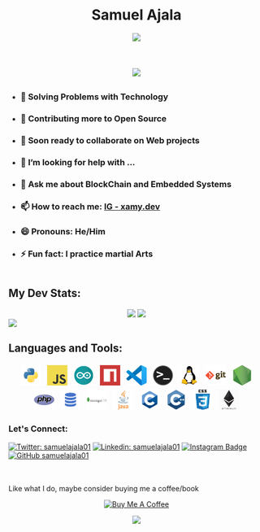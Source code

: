 
<h1 align = center> Samuel Ajala</h1>
<p align=center><img src = "https://user-images.githubusercontent.com/66500541/148958383-99dd645c-c3bd-4906-8491-117d4f3ee25c.jpg" height="260"></p>

 <h1 align="center">
  <a href="https://git.io/typing-svg">
    <img src="https://readme-typing-svg.herokuapp.com/?lines=Heyyo!👋;I'm+a+Techie...;Welcome+to+my+Profile!&center=true&size=30&">
  </a>
</h1>

- ### 🔭 Solving Problems with Technology

- ### 🌱 Contributing more to Open Source
  
- ### 👯 Soon ready to collaborate on Web projects
 
- ### 🤔 I’m looking for help with ...
 
- ### 💬 Ask me about BlockChain and Embedded Systems
 
- ### 📫 How to reach me: [IG - xamy.dev](https://instagram.com/xamy.dev)
 
- ### 😄 Pronouns: He/Him
 
- ### ⚡ Fun fact: I practice martial Arts <br><br>


## My Dev Stats:
<div align="center">
  <img align="center" width=690em src="https://github-readme-stats.vercel.app/api?username=samuelajala01&color=0000FF&show_icons=true&theme=dark&include_all_commits=true&count_private=true"/>
  <img align="center" width=690em src="https://github-readme-stats.vercel.app/api/top-langs/?username=samuelajala01&layout=compact&langs_count=7&theme=dark"/>
 </div>
  <img align="center" src="https://cr-ss-service.azurewebsites.net/api/ScreenShot?widget=summary&username=samuelajala01&badges=2&show-avatar=true&style=--header-bg-color:%23000;--border-radius:10px&width=480"/> 
  
 
  ## Languages and Tools:

<p align="center">
<img src="https://raw.githubusercontent.com/github/explore/80688e429a7d4ef2fca1e82350fe8e3517d3494d/topics/python/python.png" alt="Python" height="40" style="vertical-align:top; margin:4px">
<img src="https://raw.githubusercontent.com/github/explore/80688e429a7d4ef2fca1e82350fe8e3517d3494d/topics/javascript/javascript.png" alt="Javascript" height="40" style="vertical-align:top; margin:4px">
  <img src="https://raw.githubusercontent.com/github/explore/80688e429a7d4ef2fca1e82350fe8e3517d3494d/topics/arduino/arduino.png" alt="Python" height="40" style="vertical-align:top; margin:4px">
    <img src="https://raw.githubusercontent.com/github/explore/80688e429a7d4ef2fca1e82350fe8e3517d3494d/topics/npm/npm.png" alt="Python" height="40" style="vertical-align:top; margin:4px">
<img src="https://raw.githubusercontent.com/github/explore/80688e429a7d4ef2fca1e82350fe8e3517d3494d/topics/visual-studio-code/visual-studio-code.png" alt="VS Code" height="40" style="vertical-align:top; margin:4px">
  <img src="https://raw.githubusercontent.com/github/explore/80688e429a7d4ef2fca1e82350fe8e3517d3494d/topics/terminal/terminal.png" alt="VS Code" height="40" style="vertical-align:top; margin:4px">
  <img src="https://raw.githubusercontent.com/github/explore/80688e429a7d4ef2fca1e82350fe8e3517d3494d/topics/linux/linux.png" alt="Linux" height="40" style="vertical-align:top; margin:4px">
  <img src="https://raw.githubusercontent.com/github/explore/80688e429a7d4ef2fca1e82350fe8e3517d3494d/topics/git/git.png" alt="VS Code" height="40" style="vertical-align:top; margin:4px">
  <img src="https://raw.githubusercontent.com/github/explore/80688e429a7d4ef2fca1e82350fe8e3517d3494d/topics/nodejs/nodejs.png" alt="VS Code" height="40" style="vertical-align:top; margin:4px">
  <img src="https://raw.githubusercontent.com/github/explore/80688e429a7d4ef2fca1e82350fe8e3517d3494d/topics/php/php.png" alt="VS Code" height="40" style="vertical-align:top; margin:4px">
    <img src="https://raw.githubusercontent.com/github/explore/80688e429a7d4ef2fca1e82350fe8e3517d3494d/topics/sql/sql.png" alt="VS Code" height="40" style="vertical-align:top; margin:4px"> 
  <img src="https://raw.githubusercontent.com/github/explore/80688e429a7d4ef2fca1e82350fe8e3517d3494d/topics/mongodb/mongodb.png" alt="VS Code" height="40" style="vertical-align:top; margin:4px">
    <img src="https://raw.githubusercontent.com/github/explore/80688e429a7d4ef2fca1e82350fe8e3517d3494d/topics/java/java.png" alt="VS Code" height="40" style="vertical-align:top; margin:4px">
    <img src="https://raw.githubusercontent.com/github/explore/80688e429a7d4ef2fca1e82350fe8e3517d3494d/topics/c/c.png" alt="VS Code" height="40" style="vertical-align:top; margin:4px">
    <img src="https://raw.githubusercontent.com/github/explore/80688e429a7d4ef2fca1e82350fe8e3517d3494d/topics/cpp/cpp.png" alt="cpp" height="40"
style="vertical-align:top; margin: 4px">
    <img src="https://raw.githubusercontent.com/github/explore/80688e429a7d4ef2fca1e82350fe8e3517d3494d/topics/css/css.png" alt="cpp" height="40"
style="vertical-align:top; margin: 4px">
  <img src="https://raw.githubusercontent.com/github/explore/80688e429a7d4ef2fca1e82350fe8e3517d3494d/topics/ethereum/ethereum.png" alt="cpp" height="40"
style="vertical-align:top; margin: 4px">
</p>

### Let's Connect: 

[![Twitter: samuelajala01](https://img.shields.io/twitter/follow/samuelajala01?style=social)](https://twitter.com/samuelajala01)
[![Linkedin: samuelajala01](https://img.shields.io/badge/-samuelajala01-blue?style=flat-square&logo=Linkedin&logoColor=white&link=https://www.linkedin.com/in/samuelajala01/)](https://www.linkedin.com/in/samuelajala01/)
[![Instagram Badge](https://img.shields.io/badge/-@xamy.dev-e84393?style=flat&labelColor=e84393&logo=instagram&logoColor=white)](https://instagram.com/xamy.dev)
[![GitHub samuelajala01](https://img.shields.io/github/followers/samuelajala01?label=follow&style=social)](https://github.com/samuelajala01)



<br><br>
  Like what I do, maybe consider buying me a coffee/book
  <p align=center><a href="https://www.buymeacoffee.com/samuelajala01" target="_blank"><img src="https://cdn.buymeacoffee.com/buttons/v2/default-red.png" alt="Buy Me A Coffee" width="150" ></a></p>

<p align=center>
<img src ="https://komarev.com/ghpvc/?username=samuelajala01&label=Views&color=green&style=plastic"/>
</p>
  
  
